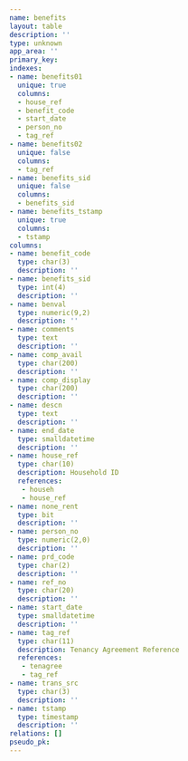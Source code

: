 ```yaml
---
name: benefits
layout: table
description: ''
type: unknown
app_area: ''
primary_key: 
indexes:
- name: benefits01
  unique: true
  columns:
  - house_ref
  - benefit_code
  - start_date
  - person_no
  - tag_ref
- name: benefits02
  unique: false
  columns:
  - tag_ref
- name: benefits_sid
  unique: false
  columns:
  - benefits_sid
- name: benefits_tstamp
  unique: true
  columns:
  - tstamp
columns:
- name: benefit_code
  type: char(3)
  description: ''
- name: benefits_sid
  type: int(4)
  description: ''
- name: benval
  type: numeric(9,2)
  description: ''
- name: comments
  type: text
  description: ''
- name: comp_avail
  type: char(200)
  description: ''
- name: comp_display
  type: char(200)
  description: ''
- name: descn
  type: text
  description: ''
- name: end_date
  type: smalldatetime
  description: ''
- name: house_ref
  type: char(10)
  description: Household ID
  references:
   - househ
   - house_ref
- name: none_rent
  type: bit
  description: ''
- name: person_no
  type: numeric(2,0)
  description: ''
- name: prd_code
  type: char(2)
  description: ''
- name: ref_no
  type: char(20)
  description: ''
- name: start_date
  type: smalldatetime
  description: ''
- name: tag_ref
  type: char(11)
  description: Tenancy Agreement Reference
  references:
   - tenagree
   - tag_ref
- name: trans_src
  type: char(3)
  description: ''
- name: tstamp
  type: timestamp
  description: ''
relations: []
pseudo_pk: 
---
```


